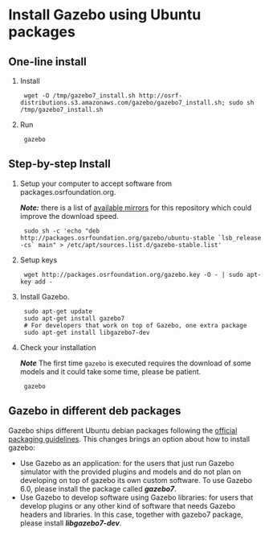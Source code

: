 # Install Gazebo using Ubuntu packages

## One-line install

1. Install

        wget -O /tmp/gazebo7_install.sh http://osrf-distributions.s3.amazonaws.com/gazebo/gazebo7_install.sh; sudo sh /tmp/gazebo7_install.sh

2. Run

        gazebo

## Step-by-step Install

1. Setup your computer to accept software from packages.osrfoundation.org.

    ***Note:*** there is a list of [available mirrors](https://bitbucket.org/osrf/gazebo/wiki/gazebo_mirrors) for this repository which could improve the download speed.

        sudo sh -c 'echo "deb http://packages.osrfoundation.org/gazebo/ubuntu-stable `lsb_release -cs` main" > /etc/apt/sources.list.d/gazebo-stable.list'

1. Setup keys

        wget http://packages.osrfoundation.org/gazebo.key -O - | sudo apt-key add -

1. Install Gazebo.

        sudo apt-get update
        sudo apt-get install gazebo7
        # For developers that work on top of Gazebo, one extra package
        sudo apt-get install libgazebo7-dev

1. Check your installation

    ***Note*** The first time `gazebo` is executed requires the download of some models and it could take some time, please be patient.

        gazebo

## Gazebo in different deb packages

Gazebo ships different Ubuntu debian packages following the [official packaging guidelines](https://www.debian.org/doc/manuals/maint-guide/). This changes brings an option about how to install gazebo:

 * Use Gazebo as an application: for the users that just run Gazebo simulator with the provided plugins and models and do not plan on developing on top of gazebo its own custom software. To use Gazebo 6.0, please install the package called ***gazebo7***.
 * Use Gazebo to develop software using Gazebo libraries: for users that develop plugins or any other kind of software that needs Gazebo headers and libraries. In this case, together with gazebo7 package, please install ***libgazebo7-dev***.
